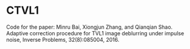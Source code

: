 # CTVL1
Code for the paper: Minru Bai, Xiongjun Zhang, and Qianqian Shao. Adaptive correction procedure for TVL1 image deblurring under impulse noise, Inverse Problems, 32(8):085004, 2016.
